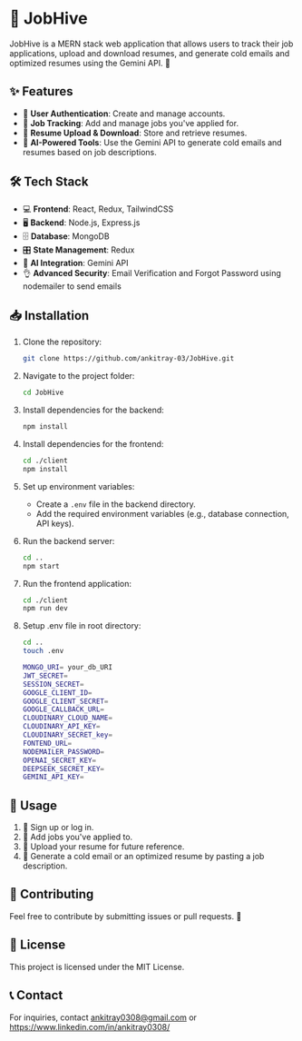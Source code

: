 # 🚀 JobHive

JobHive is a MERN stack web application that allows users to track their job applications, upload and download resumes, and generate cold emails and optimized resumes using the Gemini API. 🎯

## ✨ Features

- 🔐 **User Authentication**: Create and manage accounts.
- 📌 **Job Tracking**: Add and manage jobs you've applied for.
- 📄 **Resume Upload & Download**: Store and retrieve resumes.
- 🤖 **AI-Powered Tools**: Use the Gemini API to generate cold emails and resumes based on job descriptions.

## 🛠 Tech Stack

- 💻 **Frontend**: React, Redux, TailwindCSS
- 🖥 **Backend**: Node.js, Express.js
- 🗄 **Database**: MongoDB
- 🎛 **State Management**: Redux
- 🤖 **AI Integration**: Gemini API
- 👌 **Advanced Security**: Email Verification and Forgot Password using nodemailer to send emails

## 📥 Installation

1. Clone the repository:
   ```bash
   git clone https://github.com/ankitray-03/JobHive.git
   ```
2. Navigate to the project folder:
   ```bash
   cd JobHive
   ```
3. Install dependencies for the backend:
   ```bash
   npm install
   ```
4. Install dependencies for the frontend:
   ```bash
   cd ./client
   npm install
   ```
5. Set up environment variables:

   - Create a `.env` file in the backend directory.
   - Add the required environment variables (e.g., database connection, API keys).

6. Run the backend server:
   ```bash
   cd ..
   npm start
   ```
7. Run the frontend application:
   ```bash
   cd ./client
   npm run dev
   ```
8. Setup .env file in root directory:

   ```bash
   cd ..
   touch .env

   MONGO_URI= your_db_URI
   JWT_SECRET=
   SESSION_SECRET=
   GOOGLE_CLIENT_ID=
   GOOGLE_CLIENT_SECRET=
   GOOGLE_CALLBACK_URL=
   CLOUDINARY_CLOUD_NAME=
   CLOUDINARY_API_KEY=
   CLOUDINARY_SECRET_key=
   FONTEND_URL=
   NODEMAILER_PASSWORD=
   OPENAI_SECRET_KEY=
   DEEPSEEK_SECRET_KEY=
   GEMINI_API_KEY=
   ```

## 🎯 Usage

1. 🔑 Sign up or log in.
2. 📌 Add jobs you've applied to.
3. 📄 Upload your resume for future reference.
4. 🤖 Generate a cold email or an optimized resume by pasting a job description.

## 🤝 Contributing

Feel free to contribute by submitting issues or pull requests. 🚀

## 📜 License

This project is licensed under the MIT License.

## 📞 Contact

For inquiries, contact ankitray0308@gmail.com or https://www.linkedin.com/in/ankitray0308/
